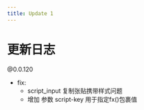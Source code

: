 ```yaml
---
title: Update 1
---
```


# 更新日志

@0.0.120

- fix:
  - script_input 复制张贴携带样式问题
  - 增加 参数 script-key 用于指定fx()包裹值
